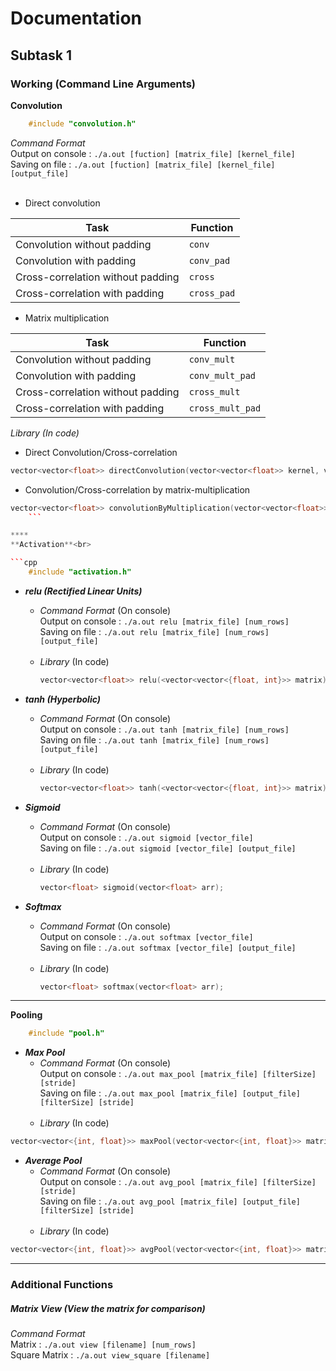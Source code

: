 # Documentation
## Subtask 1

### Working (Command Line Arguments)

**Convolution**<br>

```cpp
    #include "convolution.h"
```

_Command Format_ <br>
Output on console : `./a.out [fuction] [matrix_file] [kernel_file]` <br>
Saving on file : `./a.out [fuction] [matrix_file] [kernel_file] [output_file]` <br><br>
- Direct convolution

Task | Function
------------ | -------------
Convolution without padding | ```conv```
Convolution with padding | ```conv_pad```
Cross-correlation without padding | ```cross```
Cross-correlation with padding | ```cross_pad```


- Matrix multiplication

Task | Function
------------ | -------------
Convolution without padding | ```conv_mult```
Convolution with padding | ```conv_mult_pad```
Cross-correlation without padding | ```cross_mult```
Cross-correlation with padding | ```cross_mult_pad```


_Library (In code)_

- Direct Convolution/Cross-correlation

```cpp
vector<vector<float>> directConvolution(vector<vector<float>> kernel, vector<vector<float>> matrix, bool convolution, bool padding=false)
```

 - Convolution/Cross-correlation by matrix-multiplication

```cpp
vector<vector<float>> convolutionByMultiplication(vector<vector<float>> kernel, vector<vector<float>> matrix, bool convolution, bool padding=false)
    ```

****
**Activation**<br>

```cpp
    #include "activation.h"
```

- ***relu (Rectified Linear Units)***<br>
    - _Command Format_ (On console) <br>
        Output on console : `./a.out relu [matrix_file] [num_rows]` <br>
        Saving on file : `./a.out relu [matrix_file] [num_rows] [output_file]` <br><br>
    -  _Library_ (In code)<br>
        ```cpp
        vector<vector<float>> relu(<vector<vector<{float, int}>> matrix);
        ```

- ***tanh (Hyperbolic)***
    - _Command Format_ (On console) <br>
        Output on console : `./a.out tanh [matrix_file] [num_rows]` <br>
        Saving on file : `./a.out tanh [matrix_file] [num_rows] [output_file]` <br><br>
    -  _Library_ (In code)<br>
        ```cpp
        vector<vector<float>> tanh(<vector<vector<{float, int}>> matrix);
        ```

- ***Sigmoid***
    - _Command Format_ (On console) <br>
        Output on console : `./a.out sigmoid [vector_file]` <br>
        Saving on file : `./a.out sigmoid [vector_file] [output_file]` <br><br>
    -  _Library_ (In code)<br>
        ```cpp
        vector<float> sigmoid(vector<float> arr);
        ```

- ***Softmax***
    - _Command Format_ (On console) <br>
        Output on console : `./a.out softmax [vector_file]` <br>
        Saving on file : `./a.out softmax [vector_file] [output_file]` <br><br>
    -  _Library_ (In code)<br>
        ```cpp
        vector<float> softmax(vector<float> arr);
        ```
****
**Pooling**
```cpp
    #include "pool.h"
```

- ***Max Pool***<br>
    - _Command Format_ (On console) <br>
        Output on console : `./a.out max_pool [matrix_file] [filterSize] [stride]` <br>
        Saving on file : `./a.out max_pool [matrix_file] [output_file] [filterSize] [stride]` <br><br>
    -  _Library_ (In code)

```cpp
vector<vector<{int, float}>> maxPool(vector<vector<{int, float}>> matrix, int filterSize = 2, int stride = 2 );
```

- ***Average Pool***
    - _Command Format_ (On console) <br>
        Output on console : `./a.out avg_pool [matrix_file] [filterSize] [stride]` <br>
        Saving on file : `./a.out avg_pool [matrix_file] [output_file] [filterSize] [stride]` <br><br>
    -  _Library_ (In code)

```cpp
vector<vector<{int, float}>> avgPool(vector<vector<{int, float}>> matrix, int filterSize = 2, int stride = 2 );
```

****
### Additional Functions

##### **Matrix View**  (View the matrix for comparison)<br>

_Command Format_ <br>
    Matrix :  `./a.out view [filename] [num_rows]` <br>
    Square Matrix :  `./a.out view_square [filename]`


<!-- ### Exceptions

Message | Cause
------------ | -------------
_File not found_ | [matrix_file] or [kernel_file] non-existent
_Size Error_    | Order(kernel) > Order(matrix)
_Invalid Function_ | Function type is not suitable
__ |
_Unknown Error_ | Fault on our side :sweat_smile: -->
